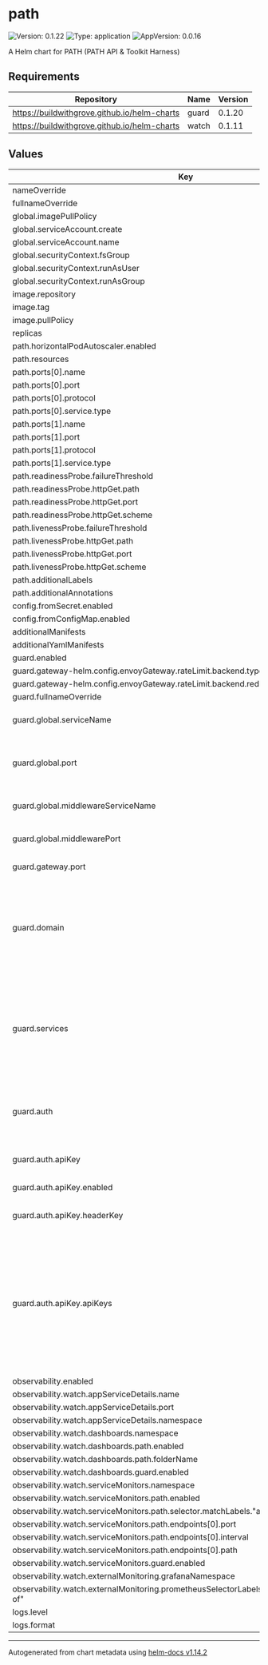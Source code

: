# path

![Version: 0.1.22](https://img.shields.io/badge/Version-0.1.22-informational?style=flat-square) ![Type: application](https://img.shields.io/badge/Type-application-informational?style=flat-square) ![AppVersion: 0.0.16](https://img.shields.io/badge/AppVersion-0.0.16-informational?style=flat-square)

A Helm chart for PATH (PATH API & Toolkit Harness)

## Requirements

| Repository                                   | Name  | Version |
| -------------------------------------------- | ----- | ------- |
| https://buildwithgrove.github.io/helm-charts | guard | 0.1.20  |
| https://buildwithgrove.github.io/helm-charts | watch | 0.1.11  |

## Values

| Key                                                                                         | Type   | Default                                                                                                                                                                                                                                                                                           | Description                                                                                                                                                                                                                                                      |
| ------------------------------------------------------------------------------------------- | ------ | ------------------------------------------------------------------------------------------------------------------------------------------------------------------------------------------------------------------------------------------------------------------------------------------------- | ---------------------------------------------------------------------------------------------------------------------------------------------------------------------------------------------------------------------------------------------------------------- |
| nameOverride                                                                                | string | `"path"`                                                                                                                                                                                                                                                                                          |                                                                                                                                                                                                                                                                  |
| fullnameOverride                                                                            | string | `"path"`                                                                                                                                                                                                                                                                                          |                                                                                                                                                                                                                                                                  |
| global.imagePullPolicy                                                                      | string | `"IfNotPresent"`                                                                                                                                                                                                                                                                                  |                                                                                                                                                                                                                                                                  |
| global.serviceAccount.create                                                                | bool   | `true`                                                                                                                                                                                                                                                                                            |                                                                                                                                                                                                                                                                  |
| global.serviceAccount.name                                                                  | string | `"path-sa"`                                                                                                                                                                                                                                                                                       |                                                                                                                                                                                                                                                                  |
| global.securityContext.fsGroup                                                              | int    | `1001`                                                                                                                                                                                                                                                                                            |                                                                                                                                                                                                                                                                  |
| global.securityContext.runAsUser                                                            | int    | `1001`                                                                                                                                                                                                                                                                                            |                                                                                                                                                                                                                                                                  |
| global.securityContext.runAsGroup                                                           | int    | `1001`                                                                                                                                                                                                                                                                                            |                                                                                                                                                                                                                                                                  |
| image.repository                                                                            | string | `"ghcr.io/buildwithgrove/path"`                                                                                                                                                                                                                                                                   |                                                                                                                                                                                                                                                                  |
| image.tag                                                                                   | string | `"main"`                                                                                                                                                                                                                                                                                          |                                                                                                                                                                                                                                                                  |
| image.pullPolicy                                                                            | string | `"Always"`                                                                                                                                                                                                                                                                                        |                                                                                                                                                                                                                                                                  |
| replicas                                                                                    | int    | `1`                                                                                                                                                                                                                                                                                               |                                                                                                                                                                                                                                                                  |
| path.horizontalPodAutoscaler.enabled                                                        | bool   | `false`                                                                                                                                                                                                                                                                                           |                                                                                                                                                                                                                                                                  |
| path.resources                                                                              | object | `{}`                                                                                                                                                                                                                                                                                              |                                                                                                                                                                                                                                                                  |
| path.ports[0].name                                                                          | string | `"http"`                                                                                                                                                                                                                                                                                          |                                                                                                                                                                                                                                                                  |
| path.ports[0].port                                                                          | int    | `3069`                                                                                                                                                                                                                                                                                            |                                                                                                                                                                                                                                                                  |
| path.ports[0].protocol                                                                      | string | `"TCP"`                                                                                                                                                                                                                                                                                           |                                                                                                                                                                                                                                                                  |
| path.ports[0].service.type                                                                  | string | `"ClusterIP"`                                                                                                                                                                                                                                                                                     |                                                                                                                                                                                                                                                                  |
| path.ports[1].name                                                                          | string | `"metrics"`                                                                                                                                                                                                                                                                                       |                                                                                                                                                                                                                                                                  |
| path.ports[1].port                                                                          | int    | `9090`                                                                                                                                                                                                                                                                                            |                                                                                                                                                                                                                                                                  |
| path.ports[1].protocol                                                                      | string | `"TCP"`                                                                                                                                                                                                                                                                                           |                                                                                                                                                                                                                                                                  |
| path.ports[1].service.type                                                                  | string | `"ClusterIP"`                                                                                                                                                                                                                                                                                     |                                                                                                                                                                                                                                                                  |
| path.readinessProbe.failureThreshold                                                        | int    | `600`                                                                                                                                                                                                                                                                                             |                                                                                                                                                                                                                                                                  |
| path.readinessProbe.httpGet.path                                                            | string | `"/healthz"`                                                                                                                                                                                                                                                                                      |                                                                                                                                                                                                                                                                  |
| path.readinessProbe.httpGet.port                                                            | int    | `3069`                                                                                                                                                                                                                                                                                            |                                                                                                                                                                                                                                                                  |
| path.readinessProbe.httpGet.scheme                                                          | string | `"HTTP"`                                                                                                                                                                                                                                                                                          |                                                                                                                                                                                                                                                                  |
| path.livenessProbe.failureThreshold                                                         | int    | `600`                                                                                                                                                                                                                                                                                             |                                                                                                                                                                                                                                                                  |
| path.livenessProbe.httpGet.path                                                             | string | `"/healthz"`                                                                                                                                                                                                                                                                                      |                                                                                                                                                                                                                                                                  |
| path.livenessProbe.httpGet.port                                                             | int    | `3069`                                                                                                                                                                                                                                                                                            |                                                                                                                                                                                                                                                                  |
| path.livenessProbe.httpGet.scheme                                                           | string | `"HTTP"`                                                                                                                                                                                                                                                                                          |                                                                                                                                                                                                                                                                  |
| path.additionalLabels                                                                       | object | `{}`                                                                                                                                                                                                                                                                                              |                                                                                                                                                                                                                                                                  |
| path.additionalAnnotations                                                                  | object | `{}`                                                                                                                                                                                                                                                                                              |                                                                                                                                                                                                                                                                  |
| config.fromSecret.enabled                                                                   | bool   | `false`                                                                                                                                                                                                                                                                                           |                                                                                                                                                                                                                                                                  |
| config.fromConfigMap.enabled                                                                | bool   | `false`                                                                                                                                                                                                                                                                                           |                                                                                                                                                                                                                                                                  |
| additionalManifests                                                                         | list   | `[]`                                                                                                                                                                                                                                                                                              |                                                                                                                                                                                                                                                                  |
| additionalYamlManifests                                                                     | string | `""`                                                                                                                                                                                                                                                                                              |                                                                                                                                                                                                                                                                  |
| guard.enabled                                                                               | bool   | `true`                                                                                                                                                                                                                                                                                            |                                                                                                                                                                                                                                                                  |
| guard.gateway-helm.config.envoyGateway.rateLimit.backend.type                               | string | `"Redis"`                                                                                                                                                                                                                                                                                         |                                                                                                                                                                                                                                                                  |
| guard.gateway-helm.config.envoyGateway.rateLimit.backend.redis.url                          | string | `"redis.path.svc.cluster.local:6379"`                                                                                                                                                                                                                                                             |                                                                                                                                                                                                                                                                  |
| guard.fullnameOverride                                                                      | string | `"guard"`                                                                                                                                                                                                                                                                                         |                                                                                                                                                                                                                                                                  |
| guard.global.serviceName                                                                    | string | `"path-http"`                                                                                                                                                                                                                                                                                     | The name of the service that the PATH service is deployed to.                                                                                                                                                                                                    |
| guard.global.port                                                                           | int    | `3069`                                                                                                                                                                                                                                                                                            | The port that the PATH service runs on in the cluster. This is the port that Envoy Gateway will forward requests to.                                                                                                                                             |
| guard.global.middlewareServiceName                                                          | string | `"middleware-http"`                                                                                                                                                                                                                                                                               | that is deployed in the same namespace as PATH/GUARD.                                                                                                                                                                                                            |
| guard.global.middlewarePort                                                                 | int    | `3000`                                                                                                                                                                                                                                                                                            | This is the port that Envoy Gateway will forward requests to.                                                                                                                                                                                                    |
| guard.gateway.port                                                                          | int    | `3070`                                                                                                                                                                                                                                                                                            | The port that Envoy Gateway will listen on.                                                                                                                                                                                                                      |
| guard.domain                                                                                | string | `"localhost"`                                                                                                                                                                                                                                                                                     | domain will be used for matching HTTPRoutes by subdomain, as defined in the `httproute-subdomain.yaml` template. For example, hostnames will be created for `<SERVICE_ID>.localhost`.                                                                            |
| guard.services                                                                              | list   | `[{"serviceId":"anvil"},{"aliases":["eth","eth-mainnet"],"serviceId":"F00C","trafficSplitting":{"enabled":false,"weights":{"middleware":50,"path":50}}},{"aliases":["polygon","polygon-mainnet"],"serviceId":"F021","trafficSplitting":{"enabled":false,"weights":{"middleware":50,"path":50}}}]` | List of services that will be routed by Envoy Gateway to the PATH backend. These services will be used to construct HTTPRoutes for each service. All services enabled for a PATH deployment must be listed here.                                                 |
| guard.auth                                                                                  | object | `{"apiKey":{"apiKeys":["test_api_key"],"enabled":true,"headerKey":"authorization"}}`                                                                                                                                                                                                              | The type of authorization flow to use. Currently supports `apiKey` and `groveLegacy`. `apiKey` is enabled by default.                                                                                                                                            |
| guard.auth.apiKey                                                                           | object | `{"apiKeys":["test_api_key"],"enabled":true,"headerKey":"authorization"}`                                                                                                                                                                                                                         | Configuration for the API key authorization flow.                                                                                                                                                                                                                |
| guard.auth.apiKey.enabled                                                                   | bool   | `true`                                                                                                                                                                                                                                                                                            | Whether to enable API key authentication.                                                                                                                                                                                                                        |
| guard.auth.apiKey.headerKey                                                                 | string | `"authorization"`                                                                                                                                                                                                                                                                                 | The header key to use for API key authentication.                                                                                                                                                                                                                |
| guard.auth.apiKey.apiKeys                                                                   | list   | `["test_api_key"]`                                                                                                                                                                                                                                                                                | An array of API keys authorized to access the PATH service. A default API key is provided for local development. IMPORTANT: For production deployments, the `apiKeys` field should be overridden with the actual API keys authorized to access the PATH service. |
| observability.enabled                                                                       | bool   | `true`                                                                                                                                                                                                                                                                                            |                                                                                                                                                                                                                                                                  |
| observability.watch.appServiceDetails.name                                                  | string | `"{{ .Release.Name }}-metrics"`                                                                                                                                                                                                                                                                   |                                                                                                                                                                                                                                                                  |
| observability.watch.appServiceDetails.port                                                  | string | `"metrics"`                                                                                                                                                                                                                                                                                       |                                                                                                                                                                                                                                                                  |
| observability.watch.appServiceDetails.namespace                                             | string | `"{{ .Release.Namespace }}"`                                                                                                                                                                                                                                                                      |                                                                                                                                                                                                                                                                  |
| observability.watch.dashboards.namespace                                                    | string | `"monitoring"`                                                                                                                                                                                                                                                                                    |                                                                                                                                                                                                                                                                  |
| observability.watch.dashboards.path.enabled                                                 | bool   | `true`                                                                                                                                                                                                                                                                                            |                                                                                                                                                                                                                                                                  |
| observability.watch.dashboards.path.folderName                                              | string | `"PATH"`                                                                                                                                                                                                                                                                                          |                                                                                                                                                                                                                                                                  |
| observability.watch.dashboards.guard.enabled                                                | bool   | `false`                                                                                                                                                                                                                                                                                           |                                                                                                                                                                                                                                                                  |
| observability.watch.serviceMonitors.namespace                                               | string | `"monitoring"`                                                                                                                                                                                                                                                                                    |                                                                                                                                                                                                                                                                  |
| observability.watch.serviceMonitors.path.enabled                                            | bool   | `true`                                                                                                                                                                                                                                                                                            |                                                                                                                                                                                                                                                                  |
| observability.watch.serviceMonitors.path.selector.matchLabels."app.kubernetes.io/name"      | string | `"path"`                                                                                                                                                                                                                                                                                          |                                                                                                                                                                                                                                                                  |
| observability.watch.serviceMonitors.path.endpoints[0].port                                  | string | `"metrics"`                                                                                                                                                                                                                                                                                       |                                                                                                                                                                                                                                                                  |
| observability.watch.serviceMonitors.path.endpoints[0].interval                              | string | `"15s"`                                                                                                                                                                                                                                                                                           |                                                                                                                                                                                                                                                                  |
| observability.watch.serviceMonitors.path.endpoints[0].path                                  | string | `"/metrics"`                                                                                                                                                                                                                                                                                      |                                                                                                                                                                                                                                                                  |
| observability.watch.serviceMonitors.guard.enabled                                           | bool   | `false`                                                                                                                                                                                                                                                                                           |                                                                                                                                                                                                                                                                  |
| observability.watch.externalMonitoring.grafanaNamespace                                     | string | `"monitoring"`                                                                                                                                                                                                                                                                                    |                                                                                                                                                                                                                                                                  |
| observability.watch.externalMonitoring.prometheusSelectorLabels."app.kubernetes.io/part-of" | string | `"watch-monitoring"`                                                                                                                                                                                                                                                                              |                                                                                                                                                                                                                                                                  |
| logs.level                                                                                  | string | `"info"`                                                                                                                                                                                                                                                                                          |                                                                                                                                                                                                                                                                  |
| logs.format                                                                                 | string | `"plain"`                                                                                                                                                                                                                                                                                         |                                                                                                                                                                                                                                                                  |

----------------------------------------------
Autogenerated from chart metadata using [helm-docs v1.14.2](https://github.com/norwoodj/helm-docs/releases/v1.14.2)
